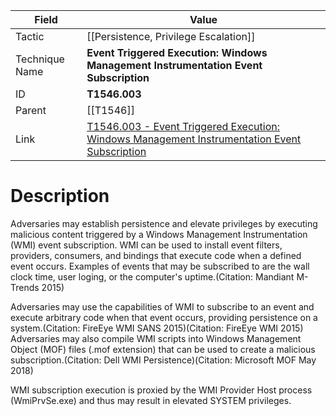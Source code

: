 
|Field|Value|
|---|---|
|Tactic|[[Persistence,  Privilege Escalation]]|
|Technique Name|**Event Triggered Execution: Windows Management Instrumentation Event Subscription**|
|ID|**T1546.003**|
|Parent|[[T1546]]|
|Link|[T1546.003 - Event Triggered Execution: Windows Management Instrumentation Event Subscription](https://attack.mitre.org/techniques/T1546/003)|

# Description

Adversaries may establish persistence and elevate privileges by executing malicious content triggered by a Windows Management Instrumentation (WMI) event subscription. WMI can be used to install event filters, providers, consumers, and bindings that execute code when a defined event occurs. Examples of events that may be subscribed to are the wall clock time, user loging, or the computer's uptime.(Citation: Mandiant M-Trends 2015)

Adversaries may use the capabilities of WMI to subscribe to an event and execute arbitrary code when that event occurs, providing persistence on a system.(Citation: FireEye WMI SANS 2015)(Citation: FireEye WMI 2015) Adversaries may also compile WMI scripts into Windows Management Object (MOF) files (.mof extension) that can be used to create a malicious subscription.(Citation: Dell WMI Persistence)(Citation: Microsoft MOF May 2018)

WMI subscription execution is proxied by the WMI Provider Host process (WmiPrvSe.exe) and thus may result in elevated SYSTEM privileges.